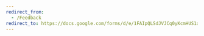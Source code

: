 ```yaml
---
redirect_from:
  - /Feedback
redirect_to: https://docs.google.com/forms/d/e/1FAIpQLSdJVJCq0yKcmHUS1a40cykkot0rmUROQ9LTEbwrhh36tDrgBA/viewform?usp=sf_link
---
```

